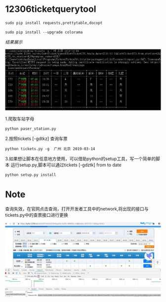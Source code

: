 # 12306ticketquerytool
```
sudo pip install requests,prettytable,docopt
```
```
sudo pip install --upgrade colorama
```
*结果展示*
<p align="center">
<img src='./images/result.JPG'>
</p>

1.爬取车站字母
```
python paser_station.py
```
2.按照tickets [-gdtkz] <from> <to> <date> 查询车票
```
python tickets.py -g  广州 北京 2019-03-14
```
3.如果想让脚本在任意地方使用，可以借助python的setup工具，写一个简单的脚本
运行setup.py,脚本可以通过tickets [-gdztk] from to date
```
python setup.py install
```
  
# Note
查询失效，在官网点击查询，打开开发者工具中的network,将出现的接口与tickets.py中的查票接口进行更换
<p align="center">
<img src='./images/port.JPG'>
</p>
